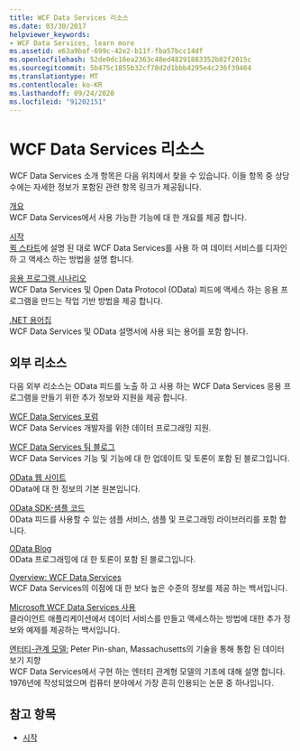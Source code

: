 ```yaml
---
title: WCF Data Services 리소스
ms.date: 03/30/2017
helpviewer_keywords:
- WCF Data Services, learn more
ms.assetid: e63a9baf-699c-42e2-b11f-fba57bcc14df
ms.openlocfilehash: 52de0dc16ea2363c48ed48291883352b02f2015c
ms.sourcegitcommit: 5b475c1855b32cf78d2d1bbb4295e4c236f39464
ms.translationtype: MT
ms.contentlocale: ko-KR
ms.lasthandoff: 09/24/2020
ms.locfileid: "91202151"
---
```

# <a name="wcf-data-services-resources"></a>WCF Data Services 리소스

WCF Data Services 소개 항목은 다음 위치에서 찾을 수 있습니다. 이들 항목 중 상당수에는 자세한 정보가 포함된 관련 항목 링크가 제공됩니다.  
  
 [개요](wcf-data-services-overview.md)  
 WCF Data Services에서 사용 가능한 기능에 대 한 개요를 제공 합니다.  
  
 [시작](../adonet/ef/getting-started.md)  
 [퀵 스타트](quickstart-wcf-data-services.md)에 설명 된 대로 WCF Data Services를 사용 하 여 데이터 서비스를 디자인 하 고 액세스 하는 방법을 설명 합니다.  
  
 [응용 프로그램 시나리오](application-scenarios-wcf-data-services.md)  
 WCF Data Services 및 Open Data Protocol (OData) 피드에 액세스 하는 응용 프로그램을 만드는 작업 기반 방법을 제공 합니다.  
  
 [.NET 용어집](../../../standard/glossary.md)  
 WCF Data Services 및 OData 설명서에 사용 되는 용어를 포함 합니다.  
  
## <a name="external-resources"></a>외부 리소스  

 다음 외부 리소스는 OData 피드를 노출 하 고 사용 하는 WCF Data Services 응용 프로그램을 만들기 위한 추가 정보와 지원을 제공 합니다.  
  
 [WCF Data Services 포럼](https://social.msdn.microsoft.com/Forums/en-US/home?forum=adodotnetdataservices)  
 WCF Data Services 개발자를 위한 데이터 프로그래밍 지원.  
  
 [WCF Data Services 팀 블로그](/archive/blogs/astoriateam/)  
 WCF Data Services 기능 및 기능에 대 한 업데이트 및 토론이 포함 된 블로그입니다.  
  
 [OData 웹 사이트](https://www.odata.org/)  
 OData에 대 한 정보의 기본 원본입니다.  
  
 [OData SDK-샘플 코드](https://www.odata.org/ecosystem/#sdk)  
 OData 피드를 사용할 수 있는 샘플 서비스, 샘플 및 프로그래밍 라이브러리를 포함 합니다.  
  
 [OData Blog](https://www.odata.org/blog/)  
 OData 프로그래밍에 대 한 토론이 포함 된 블로그입니다.  
  
 [Overview: WCF Data Services](/previous-versions/visualstudio/visual-studio-2008/cc956153(v=msdn.10))  
 WCF Data Services의 이점에 대 한 보다 높은 수준의 정보를 제공 하는 백서입니다.  
  
 [Microsoft WCF Data Services 사용](/previous-versions/visualstudio/visual-studio-2008/cc907912(v=msdn.10))  
 클라이언트 애플리케이션에서 데이터 서비스를 만들고 액세스하는 방법에 대한 추가 정보와 예제를 제공하는 백서입니다.  
  
 [엔터티-관계 모델:](https://dl.acm.org/doi/10.1145/320434.320440) Peter Pin-shan, Massachusetts의 기술을 통해 통합 된 데이터 보기 지향  
 WCF Data Services에서 구현 하는 엔터티 관계형 모델의 기초에 대해 설명 합니다. 1976년에 작성되었으며 컴퓨터 분야에서 가장 흔히 인용되는 논문 중 하나입니다.  
  
## <a name="see-also"></a>참고 항목

- [시작](getting-started-with-wcf-data-services.md)
